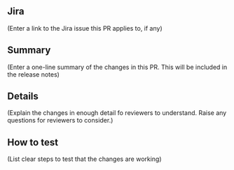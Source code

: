 ## Jira

(Enter a link to the Jira issue this PR applies to, if any)

## Summary

(Enter a one-line summary of the changes in this PR.  This will be included in the release notes)

## Details

(Explain the changes in enough detail fo reviewers to understand.  Raise any questions for reviewers to consider.)

## How to test

(List clear steps to test that the changes are working)
